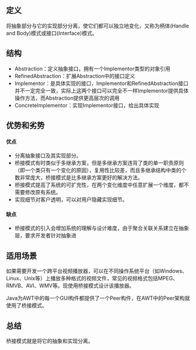 ## 定义
将抽象部分与它的实现部分分离，使它们都可以独立地变化，又称为柄体(Handle and Body)模式或接口(Interface)模式。

## 结构
- Abstraction：定义抽象接口，拥有一个Implementor类型的对象引用
- RefinedAbstraction：扩展Abstraction中的接口定义
- Implementor：是具体实现的接口，Implementor和RefinedAbstraction接口并不一定完全一致，实际上这两个接口可以完全不一样Implementor提供具体操作方法，而Abstraction提供更高层次的调用
- ConcreteImplementor：实现Implementor接口，给出具体实现

## 优势和劣势

#### 优点
- 分离抽象接口及其实现部分。
- 桥接模式有时类似于多继承方案，但是多继承方案违背了类的单一职责原则（即一个类只有一个变化的原因），复用性比较差，而且多继承结构中类的个数非常庞大，桥接模式是比多继承方案更好的解决方法。
- 桥接模式提高了系统的可扩充性，在两个变化维度中任意扩展一个维度，都不需要修改原有系统。
- 实现细节对客户透明，可以对用户隐藏实现细节。

#### 缺点
- 桥接模式的引入会增加系统的理解与设计难度，由于聚合关联关系建立在抽象层，要求开发者针对抽象进

## 适用场景
如果需要开发一个跨平台视频播放器，可以在不同操作系统平台（如Windows、Linux、Unix等）上播放多种格式的视频文件，常见的视频格式包括MPEG、RMVB、AVI、WMV等。现使用桥接模式设计该播放器。

Java为AWT中的每一个GUI构件都提供了一个Peer构件，在AWT中的Peer架构就使用了桥接模式。

## 总结
桥接模式就是将它的抽象和实现分离。


